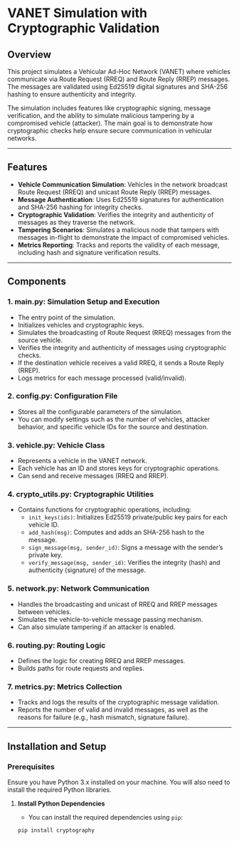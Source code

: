 # VANET Simulation with Cryptographic Validation

## Overview
This project simulates a Vehicular Ad-Hoc Network (VANET) where vehicles communicate via Route Request (RREQ) and Route Reply (RREP) messages. The messages are validated using Ed25519 digital signatures and SHA-256 hashing to ensure authenticity and integrity.

The simulation includes features like cryptographic signing, message verification, and the ability to simulate malicious tampering by a compromised vehicle (attacker). The main goal is to demonstrate how cryptographic checks help ensure secure communication in vehicular networks.

---

## Features
- **Vehicle Communication Simulation**: Vehicles in the network broadcast Route Request (RREQ) and unicast Route Reply (RREP) messages.
- **Message Authentication**: Uses Ed25519 signatures for authentication and SHA-256 hashing for integrity checks.
- **Cryptographic Validation**: Verifies the integrity and authenticity of messages as they traverse the network.
- **Tampering Scenarios**: Simulates a malicious node that tampers with messages in-flight to demonstrate the impact of compromised vehicles.
- **Metrics Reporting**: Tracks and reports the validity of each message, including hash and signature verification results.

---

## Components

### 1. **main.py**: Simulation Setup and Execution
   - The entry point of the simulation.
   - Initializes vehicles and cryptographic keys.
   - Simulates the broadcasting of Route Request (RREQ) messages from the source vehicle.
   - Verifies the integrity and authenticity of messages using cryptographic checks.
   - If the destination vehicle receives a valid RREQ, it sends a Route Reply (RREP).
   - Logs metrics for each message processed (valid/invalid).

### 2. **config.py**: Configuration File
   - Stores all the configurable parameters of the simulation.
   - You can modify settings such as the number of vehicles, attacker behavior, and specific vehicle IDs for the source and destination.

### 3. **vehicle.py**: Vehicle Class
   - Represents a vehicle in the VANET network.
   - Each vehicle has an ID and stores keys for cryptographic operations.
   - Can send and receive messages (RREQ and RREP).

### 4. **crypto_utils.py**: Cryptographic Utilities
   - Contains functions for cryptographic operations, including:
     - `init_keys(ids)`: Initializes Ed25519 private/public key pairs for each vehicle ID.
     - `add_hash(msg)`: Computes and adds an SHA-256 hash to the message.
     - `sign_message(msg, sender_id)`: Signs a message with the sender’s private key.
     - `verify_message(msg, sender_id)`: Verifies the integrity (hash) and authenticity (signature) of the message.

### 5. **network.py**: Network Communication
   - Handles the broadcasting and unicast of RREQ and RREP messages between vehicles.
   - Simulates the vehicle-to-vehicle message passing mechanism.
   - Can also simulate tampering if an attacker is enabled.

### 6. **routing.py**: Routing Logic
   - Defines the logic for creating RREQ and RREP messages.
   - Builds paths for route requests and replies.

### 7. **metrics.py**: Metrics Collection
   - Tracks and logs the results of the cryptographic message validation.
   - Reports the number of valid and invalid messages, as well as the reasons for failure (e.g., hash mismatch, signature failure).

---

## Installation and Setup

### Prerequisites
Ensure you have Python 3.x installed on your machine. You will also need to install the required Python libraries.

1. **Install Python Dependencies**
   - You can install the required dependencies using `pip`:

   ```bash
   pip install cryptography
